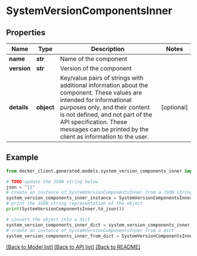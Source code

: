 # SystemVersionComponentsInner


## Properties

Name | Type | Description | Notes
------------ | ------------- | ------------- | -------------
**name** | **str** | Name of the component  | 
**version** | **str** | Version of the component  | 
**details** | **object** | Key/value pairs of strings with additional information about the component. These values are intended for informational purposes only, and their content is not defined, and not part of the API specification.  These messages can be printed by the client as information to the user.  | [optional] 

## Example

```python
from docker_client.generated.models.system_version_components_inner import SystemVersionComponentsInner

# TODO update the JSON string below
json = "{}"
# create an instance of SystemVersionComponentsInner from a JSON string
system_version_components_inner_instance = SystemVersionComponentsInner.from_json(json)
# print the JSON string representation of the object
print(SystemVersionComponentsInner.to_json())

# convert the object into a dict
system_version_components_inner_dict = system_version_components_inner_instance.to_dict()
# create an instance of SystemVersionComponentsInner from a dict
system_version_components_inner_from_dict = SystemVersionComponentsInner.from_dict(system_version_components_inner_dict)
```
[[Back to Model list]](../README.md#documentation-for-models) [[Back to API list]](../README.md#documentation-for-api-endpoints) [[Back to README]](../README.md)


